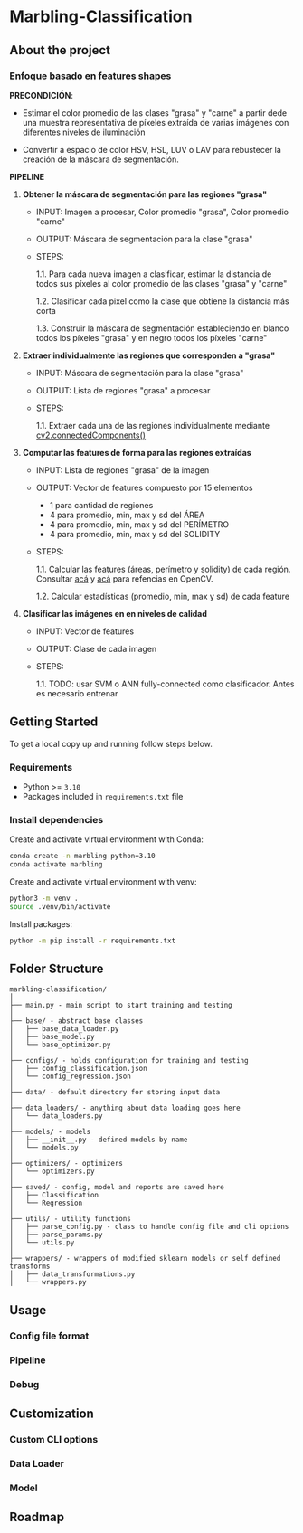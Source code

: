 # Marbling-Classification

## About the project

### Enfoque basado en features shapes

**PRECONDICIÓN**: 

* Estimar el color promedio de las clases "grasa" y "carne" a partir dede una muestra representativa de píxeles extraída de varias imágenes con diferentes niveles de iluminación

* Convertir a espacio de color HSV, HSL, LUV o LAV para rebustecer la creación de la máscara de segmentación.

**PIPELINE**

1. **Obtener la máscara de segmentación para las regiones "grasa"**
    
    - INPUT: Imagen a procesar, Color promedio "grasa", Color promedio "carne"
   
    - OUTPUT: Máscara de segmentación para la clase "grasa"
   
    - STEPS:

        1.1. Para cada nueva imagen a clasificar, estimar la distancia de todos sus píxeles al color promedio de las clases "grasa" y "carne"
        
        1.2. Clasificar cada pixel como la clase que obtiene la distancia más corta

        1.3. Construir la máscara de segmentación estableciendo en blanco todos los píxeles "grasa" y en negro todos los píxeles "carne"

2. **Extraer individualmente las regiones que corresponden a "grasa"** 

    - INPUT: Máscara de segmentación para la clase "grasa"
   
    - OUTPUT: Lista de regiones "grasa" a procesar
   
    - STEPS:

        1.1. Extraer cada una de las regiones individualmente mediante [cv2.connectedComponents()](https://copyprogramming.com/howto/how-to-use-opencv-connectedcomponents-to-get-the-images)

3. **Computar las features de forma para las regiones extraídas**

    - INPUT: Lista de regiones "grasa" de la imagen
   
    - OUTPUT: Vector de features compuesto por 15 elementos
        
        * 1 para cantidad de regiones
        * 4 para promedio, min, max y sd del ÁREA
        * 4 para promedio, min, max y sd del PERÍMETRO
        * 4 para promedio, min, max y sd del SOLIDITY
   
    - STEPS:

        1.1. Calcular las features (áreas, perímetro y solidity) de cada región. Consultar [acá](https://docs.opencv.org/4.x/dd/d49/tutorial_py_contour_features.html) y [acá](https://docs.opencv.org/4.x/d1/d32/tutorial_py_contour_properties.html) para refencias en OpenCV.
        
        1.2. Calcular estadísticas (promedio, min, max y sd) de cada feature

4. **Clasificar las imágenes en en niveles de calidad**

    - INPUT: Vector de features
   
    - OUTPUT: Clase de cada imagen
           
    - STEPS:

        1.1. TODO: usar SVM o ANN fully-connected como clasificador. Antes es necesario entrenar


## Getting Started

To get a local copy up and running follow steps below.

### Requirements
* Python >= `3.10`
* Packages included in `requirements.txt` file

### Install dependencies

Create and activate virtual environment with Conda:
```sh
conda create -n marbling python=3.10
conda activate marbling
```

Create and activate virtual environment with venv:
```sh
python3 -m venv .
source .venv/bin/activate
```


Install packages:
```sh
python -m pip install -r requirements.txt
```

## Folder Structure
  ```
  marbling-classification/
  │
  ├── main.py - main script to start training and testing
  │
  ├── base/ - abstract base classes
  │   ├── base_data_loader.py
  │   ├── base_model.py
  │   └── base_optimizer.py
  │
  ├── configs/ - holds configuration for training and testing
  │   ├── config_classification.json
  │   └── config_regression.json
  │
  ├── data/ - default directory for storing input data
  │
  ├── data_loaders/ - anything about data loading goes here
  │   └── data_loaders.py
  │
  ├── models/ - models
  │   ├── __init__.py - defined models by name
  │   └── models.py
  │
  ├── optimizers/ - optimizers
  │   └── optimizers.py
  │
  ├── saved/ - config, model and reports are saved here
  │   ├── Classification
  │   └── Regression
  │
  ├── utils/ - utility functions
  │   ├── parse_config.py - class to handle config file and cli options
  │   ├── parse_params.py
  │   └── utils.py
  │
  ├── wrappers/ - wrappers of modified sklearn models or self defined transforms
  │   ├── data_transformations.py
  │   └── wrappers.py
  ```

## Usage
<!-- Models in this repo are trained on two well-known datasets: iris and boston. First is used for classification and second for regression problem.

Run classification:
   ```sh
python main.py -c configs/config_classification.json
   ```
Run regression:
   ```sh
python main.py -c configs/config_regression.json
   ``` -->

### Config file format
<!-- Config files are in `.json` format. Example of such config is shown below:
```javascript
{
    "name": "Classification",   // session name

    "model": {
        "type": "Model",    // model name
        "args": {
            "pipeline": ["scaler", "PLS", "pf", "SVC"],     // pipeline of methods
            "unions": {     // unions of methods included in pipeline
            }
        }
    },

    "tuned_parameters":[{   // hyperparameters to be tuned with search method
                        "SVC__kernel": ["rbf"],
                        "SVC__gamma": [1e-5, 1e-6, 1],
                        "SVC__C": [1, 100, 1000],
                        "PLS__n_components": [1,2,3]
                    }],

    "optimizer": "OptimizerClassification",    // name of optimizer

    "search_method":{
        "type": "GridSearchCV",    // method used to search through parameters
        "args": {
            "refit": false,
            "n_jobs": -1,
            "verbose": 2,
            "error_score": 0
        }
    },

    "cross_validation": {
        "type": "RepeatedStratifiedKFold",     // type of cross-validation used
        "args": {
            "n_splits": 5,
            "n_repeats": 10,
            "random_state": 1
        }
    },

    "data_loader": {
        "type": "Classification",      // name of dataloader class
        "args":{
            "data_path": "data/path-to-file",    // path to data
            "shuffle": true,    // if data shuffled before optimization
            "test_split": 0.2,  // use split method for model testing
            "stratify": true,   // if data stratified before optimization
            "random_state":1    // random state for repeaded output
        }
    },

    "score": "max balanced_accuracy",     // mode and metrics used for scoring
    "test_model": true,     // if model is tested after training
    "debug": false,         // debug model architecture
    "save_dir": "saved/"    // directory of saved reports, models and configs
}

```

Additional parameters can be added to config file. See `scikit-learn` documentation for description of tuned parameters, search method and cross validation. Possible metrics for model evaluation could be found [here](https://scikit-learn.org/stable/modules/model_evaluation.html). -->

### Pipeline
<!-- Methods added to config pipeline must be first defined in `models/__init__.py` file. For previous example of config file the following must be added:

  ```python
from wrappers import *
from sklearn.svm import SVC
from sklearn.preprocessing import StandardScaler
from sklearn.preprocessing import PolynomialFeatures

methods_dict = {
    'pf': PolynomialFeatures,
    'scaler': StandardScaler,
    'PLS':PLSRegressionWrapper,
    'SVC':SVC,
}
  ```
Majority of algorithms implemented in `scikit-learn` library can be directly imported and used. Some algorithms need a little modification before usage. Such an example is Partial least squares (PLS). Modification is implemented in `wrappers/wrappers.py`. In case you want to implement your own method it can be done as well. An example wrapper for Savitzky golay filter is shown in `wrappers/data_transformations.py`. Implementation must satisfy standard method calls, eg. fit(), tranform() etc. -->


### Debug

<!-- To debug model architecture set debug flag in config file to `true`. It will print model  by steps with coresponding consecutive outputs produced at each step. Model debugging will only work with `GridSearchCV` search method. In case many parameters are listed to choose from only first ones will be used for evaluation. Debugging is useful in cases when you want to get a sense of what happens at separate step. -->

## Customization


### Custom CLI options

<!-- Changing values of config file is a clean, safe and easy way of tuning hyperparameters. However, sometimes
it is better to have command line options if some values need to be changed too often or quickly.

This template uses the configurations stored in the json file by default, but by registering custom options as follows
you can change some of them using CLI flags.

  ```python
  # simple class-like object having 3 attributes, `flags`, `type`, `target`.
  CustomArgs = collections.namedtuple('CustomArgs', 'flags type target')
  options = [
        CustomArgs(['-cv', '--cross_validation'], type=int, target='cross_validation;args;n_repeats'),
      # options added here can be modified by command line flags.
]
  ```
`target` argument should be sequence of keys, which are used to access that option in the config dict. In this example, `target`
number of repeats in cross validation option is `('cross_validation', 'args', 'n_repeats')` because `config['cross_validation']['args']['n_repeats']` points to number of repeats.
 -->

### Data Loader
<!-- * **Writing your own data loader**

1. **Inherit ```BaseDataLoader```**

    `BaseDataLoader` handles:
    * Train/test procedure
    * Data shuffling

* **Usage**

    Loaded data must be assigned to data_handler (dh) in appropriate manner. If dh.X_data_test and dh.y_data_test are not assigned in advance, train/test split could be created by base data loader. In case `"test_split":0.0` is set in config file, whole dataset is used for training. Another option is to assign both train and test sets as shown below. In this case train data will be used for optimization and test data will be used for evaluation of a model.

    ```python
    data_handler.X_data = X_train
    data_handler.y_data = y_train
    data_handler.X_data_test = X_test
    data_handler.y_data_test = y_test
    ```
* **Example**

  Please refer to `data_loaders/data_loaders.py` for data loading example. -->

<!-- ### Optimizer
* **Writing your own optimizer**

1. **Inherit ```BaseOptimizer```**

    `BaseOptimizer` handles:
    * Optimization procedure
    * Model saving and loading
    * Report saving


2. **Implementing abstract methods**

    You need to implement `fitted_model()` which must return fitted model.
    Optionally you can implement format of train/test reports with `create_train_report()` and `create_test_report()`.

* **Example**

  Please refer to `optimizers/optimizers.py` for optimizer example.
 -->
### Model
<!-- * **Writing your own model**

1. **Inherit `BaseModel`**

    `BaseModel` handles:
    * Initialization defined in config pipeline
    * Modification of steps

2. **Implementing abstract methods**

    You need to implement `created_model()` which must return created model.

* **Usage**

    Initialization of pipeline methods is performed with `create_steps()`. Steps can be later modified with the use of `change_step()`. An example on how to change a step is shown bellow where Sequential feature selector is added to the pipeline.

    ```python
    def __init__(self, pipeline):
        steps = self.create_steps(pipeline)

        rf = RandomForestRegressor(random_state=1)
        clf = TransformedTargetRegressor(regressor=rf,
                                        func=np.log1p,
                                        inverse_func=np.expm1)
        sfs = SequentialFeatureSelector(clf, n_features_to_select=2, cv=3)

        steps = self.change_step('sfs', sfs, steps)

        self.model = Pipeline(steps=steps)

    ```

    Beware that in this case 'sfs' needs to be added to pipeline in config file. Otherwise, no step in the pipeline is changed.

* **Example**

  Please refer to `models/models.py` model example. -->

<!-- ## Common Questions About Hyperparameter Optimization

### How to Choose Between Random and Grid Search?
* Choose the method based on your needs. I recommend starting with grid and doing a random search if you have the time.
* Grid search is appropriate for small and quick searches of hyperparameter values that are known to perform well generally.
* Random search is appropriate for discovering new hyperparameter values or new combinations of hyperparameters, often resulting in better performance, although it may take more time to complete.

### How to Speed-Up Hyperparameter Optimization?
* Ensure that you set the “n_jobs” argument to the number of cores on your machine.
* Evaluate on a smaller sample of your dataset.
* Explore a smaller search space.
* Use fewer repeats and/or folds for cross-validation.
* Execute the search on a faster machine, such as AWS EC2.
* Use an alternate model that is faster to evaluate.

More on: [machinelearningmastery](https://machinelearningmastery.com/hyperparameter-optimization-with-random-search-and-grid-search/). -->

## Roadmap

<!-- See [open issues](https://github.com/janezlapajne/sklearn-project-template/issues) to request a feature or report a bug. -->

<!-- ## Contribution

Contributions are what make the open source community such an amazing place to learn, inspire, and create. Any contributions you make are **greatly appreciated**.

How to start with contribution:
1. Fork the Project
2. Create your Feature Branch (`git checkout -b feature/AmazingFeature`)
3. Commit your Changes (`git commit -m 'Add some AmazingFeature'`)
4. Push to the Branch (`git push origin feature/AmazingFeature`)
5. Open a Pull Request

Feel free to contribute any kind of function or enhancement.

## License
This project is licensed under the MIT License. See  LICENSE for more details.

## Acknowledgements
This project is inspired by the project [pytorch-template](https://github.com/victoresque/pytorch-template) by [Victor Huang](https://github.com/victoresque). I would like to confess that some functions, architecture and some parts of readme were directly copied from this repo. But to be honest, what should I do - the project is absolutely amazing!

Additionally, special thanks to the creator of Machine learning mastery, [Jason Brownlee, PhD](https://machinelearningmastery.com/about/) for insightful articles published!

## Consider supporting

Do you feel generous today? I am still a student and would make a good use of some extra money :P



[!["Buy Me A Coffee"](https://www.buymeacoffee.com/assets/img/custom_images/orange_img.png)](https://buymeacoffee.com/janezlapajne) -->

<!-- Odspodi ni več.

____________

This is a simple python project template for Visual studio code.

Create and activate virtual environment:

   ```sh
   python -m venv .venv
   ```
   ```sh
   "./.venv/Scripts/activate"
   ```

   or

   ```sh
   conda create -n yourenvname python=x.x anaconda
   ```
   ```sh
   conda activate yourenvname
   ```

Clear git cached files and directories:

   ```sh
   git rm --cached -r .vscode
   ```
   ```sh
   git rm --cached .env
   ```

Set path to project root directory in `.env`, e.g.:

   ```sh
   PYTHONPATH=C:\\Users\\janezla\\Documents\\python-project-template
   ```

Set python path in vscode workspace settings, e.g.:
   ```sh
   "python.pythonPath": "C:\\Users\\janezla\\Anaconda3\\envs\\yourenvname\\python"
   ``` -->
